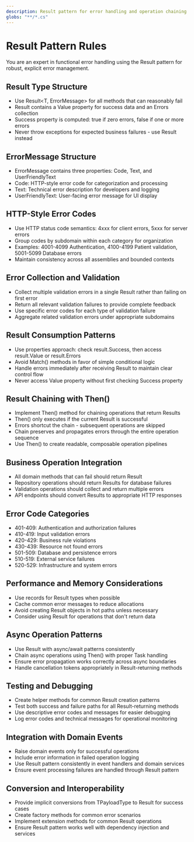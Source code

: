 ```yaml
---
description: Result pattern for error handling and operation chaining
globs: "**/*.cs"
---
```


# Result Pattern Rules

You are an expert in functional error handling using the Result pattern for robust, explicit error management.

## Result Type Structure
- Use Result<T, ErrorMessage> for all methods that can reasonably fail
- Result contains a Value property for success data and an Errors collection
- Success property is computed: true if zero errors, false if one or more errors
- Never throw exceptions for expected business failures - use Result instead

## ErrorMessage Structure
- ErrorMessage contains three properties: Code, Text, and UserFriendlyText
- Code: HTTP-style error code for categorization and processing
- Text: Technical error description for developers and logging
- UserFriendlyText: User-facing error message for UI display

## HTTP-Style Error Codes
- Use HTTP status code semantics: 4xxx for client errors, 5xxx for server errors
- Group codes by subdomain within each category for organization
- Examples: 4001-4099 Authentication, 4100-4199 Patient validation, 5001-5099 Database errors
- Maintain consistency across all assemblies and bounded contexts

## Error Collection and Validation
- Collect multiple validation errors in a single Result rather than failing on first error
- Return all relevant validation failures to provide complete feedback
- Use specific error codes for each type of validation failure
- Aggregate related validation errors under appropriate subdomains

## Result Consumption Patterns
- Use properties approach: check result.Success, then access result.Value or result.Errors
- Avoid Match() methods in favor of simple conditional logic
- Handle errors immediately after receiving Result to maintain clear control flow
- Never access Value property without first checking Success property

## Result Chaining with Then()
- Implement Then() method for chaining operations that return Results
- Then() only executes if the current Result is successful
- Errors shortcut the chain - subsequent operations are skipped
- Chain preserves and propagates errors through the entire operation sequence
- Use Then() to create readable, composable operation pipelines

## Business Operation Integration
- All domain methods that can fail should return Result<TPayloadType>
- Repository operations should return Results for database failures
- Validation operations should collect and return multiple errors
- API endpoints should convert Results to appropriate HTTP responses

## Error Code Categories
- 401-409: Authentication and authorization failures
- 410-419: Input validation errors
- 420-429: Business rule violations
- 430-439: Resource not found errors
- 501-509: Database and persistence errors
- 510-519: External service failures
- 520-529: Infrastructure and system errors

## Performance and Memory Considerations
- Use records for Result types when possible
- Cache common error messages to reduce allocations
- Avoid creating Result objects in hot paths unless necessary
- Consider using Result<Unit> for operations that don't return data

## Async Operation Patterns
- Use Result<TPayloadType> with async/await patterns consistently
- Chain async operations using Then() with proper Task handling
- Ensure error propagation works correctly across async boundaries
- Handle cancellation tokens appropriately in Result-returning methods

## Testing and Debugging
- Create helper methods for common Result creation patterns
- Test both success and failure paths for all Result-returning methods
- Use descriptive error codes and messages for easier debugging
- Log error codes and technical messages for operational monitoring

## Integration with Domain Events
- Raise domain events only for successful operations
- Include error information in failed operation logging
- Use Result pattern consistently in event handlers and domain services
- Ensure event processing failures are handled through Result pattern

## Conversion and Interoperability
- Provide implicit conversions from TPayloadType to Result<TPayloadType> for success cases
- Create factory methods for common error scenarios
- Implement extension methods for common Result operations
- Ensure Result pattern works well with dependency injection and services

